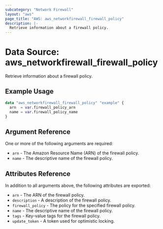 ```yaml
---
subcategory: "Network Firewall"
layout: "aws"
page_title: "AWS: aws_networkfirewall_firewall_policy"
description: |-
  Retrieve information about a firewall policy.
---
```


# Data Source:  aws_networkfirewall_firewall_policy

Retrieve information about a firewall policy.

## Example Usage

```terraform
data "aws_networkfirewall_firewall_policy" "example" {
  arn  = var.firewall_policy_arn
  name = var.firewall_policy_name
}
```

## Argument Reference
One or more of the following arguments are required:

* `arn` - The Amazon Resource Name (ARN) of the firewall policy.
* `name` - The descriptive name of the firewall policy.



## Attributes Reference

In addition to all arguments above, the following attributes are exported:

* `arn` - The ARN of the firewall policy.
* `description` - A description of the firewall policy.
* `firewall_policy` - The policy for the specified firewall policy.
* `name` - The descriptive name of the firewall policy.
* `tags` - Key-value tags for the firewall policy.
* `update_token` - A token used for optimistic locking.
